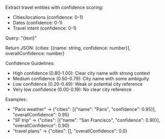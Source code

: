 Extract travel entities with confidence scoring:
- Cities/locations (confidence: 0-1)
- Dates (confidence: 0-1) 
- Travel intent (confidence: 0-1)

Query: "{text}"

Return JSON: {cities: [{name: string, confidence: number}], overallConfidence: number}

Confidence Guidelines:
- High confidence (0.80-1.00): Clear city name with strong context
- Medium confidence (0.50-0.79): City name with some ambiguity  
- Low confidence (0.20-0.49): Weak or potential city reference
- Very low confidence (0.00-0.19): No clear city reference

Examples:
- "Paris weather" → {"cities": [{"name": "Paris", "confidence": 0.95}], "overallConfidence": 0.95}
- "SF trip" → {"cities": [{"name": "San Francisco", "confidence": 0.90}], "overallConfidence": 0.90}
- "travel plans" → {"cities": [], "overallConfidence": 0.0}
